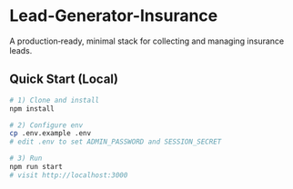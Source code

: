 # Lead-Generator-Insurance

A production‑ready, minimal stack for collecting and managing insurance leads.

## Quick Start (Local)

```bash
# 1) Clone and install
npm install

# 2) Configure env
cp .env.example .env
# edit .env to set ADMIN_PASSWORD and SESSION_SECRET

# 3) Run
npm run start
# visit http://localhost:3000
